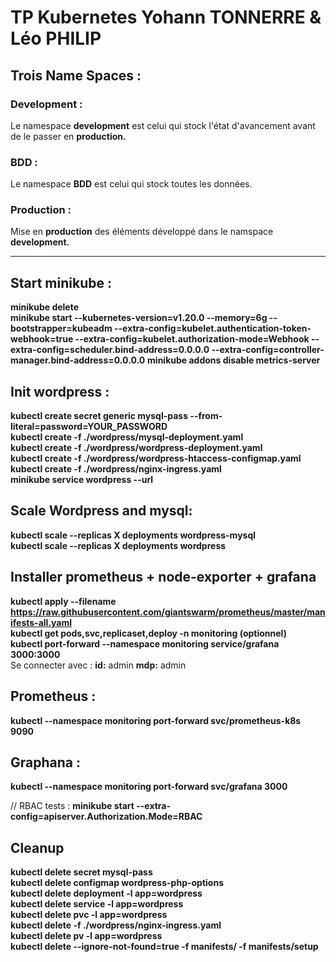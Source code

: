 # TP Kubernetes Yohann TONNERRE & Léo PHILIP
## Trois Name Spaces :
### **Development :**
Le namespace **development** est celui qui stock l'état d'avancement avant de le passer en **production.**

### **BDD :**
Le namespace **BDD** est celui qui stock toutes les données.

### **Production :**
Mise en **production** des éléments développé dans le namspace **development.**

------------------------

## **Start minikube :**
**minikube delete** </br>
**minikube start --kubernetes-version=v1.20.0 --memory=6g --bootstrapper=kubeadm --extra-config=kubelet.authentication-token-webhook=true --extra-config=kubelet.authorization-mode=Webhook --extra-config=scheduler.bind-address=0.0.0.0 --extra-config=controller-manager.bind-address=0.0.0.0**
**minikube addons disable metrics-server**

## **Init wordpress :**
**kubectl create secret generic mysql-pass --from-literal=password=YOUR_PASSWORD** </br>
**kubectl create -f ./wordpress/mysql-deployment.yaml** </br>
**kubectl create -f ./wordpress/wordpress-deployment.yaml** </br>
**kubectl create -f ./wordpress/wordpress-htaccess-configmap.yaml** </br>
**kubectl create -f ./wordpress/nginx-ingress.yaml** </br>
**minikube service wordpress --url**

## **Scale Wordpress and mysql:**
**kubectl scale --replicas X deployments wordpress-mysql** </br>
**kubectl scale --replicas X deployments wordpress**

## **Installer prometheus + node-exporter + grafana**
**kubectl apply --filename https://raw.githubusercontent.com/giantswarm/prometheus/master/manifests-all.yaml** </br>
**kubectl get pods,svc,replicaset,deploy -n monitoring (optionnel)** </br>
**kubectl port-forward --namespace monitoring service/grafana 3000:3000** </br>
Se connecter avec :
**id:** admin
**mdp:** admin


## **Prometheus :**
**kubectl --namespace monitoring port-forward svc/prometheus-k8s 9090**

## **Graphana :**
**kubectl --namespace monitoring port-forward svc/grafana 3000**

// RBAC tests :
**minikube start --extra-config=apiserver.Authorization.Mode=RBAC**


## **Cleanup**
**kubectl delete secret mysql-pass** </br>
**kubectl delete configmap wordpress-php-options** </br>
**kubectl delete deployment -l app=wordpress** </br>
**kubectl delete service -l app=wordpress** </br>
**kubectl delete pvc -l app=wordpress** </br>
**kubectl delete -f ./wordpress/nginx-ingress.yaml** </br>
**kubectl delete pv -l app=wordpress** </br>
**kubectl delete --ignore-not-found=true -f manifests/ -f manifests/setup**
